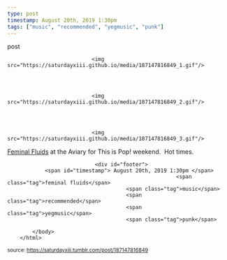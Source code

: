 ```yaml
---
type: post
timestamp: August 20th, 2019 1:30pm
tags: ["music", "recommended", "yegmusic", "punk"]
---
```

post


                               <img src="https://saturdayxiii.github.io/media/187147816849_1.gif"/>
                           

                                                                                                                           

                               <img src="https://saturdayxiii.github.io/media/187147816849_2.gif"/>
                           

                                                                                                                           

                               <img src="https://saturdayxiii.github.io/media/187147816849_3.gif"/>
                           

                                                                                                                      
<a href="https://feminalfluids.bandcamp.com" target="_blank">Feminal Fluids</a> at the Aviary for This is Pop! weekend.  Hot times.
 
                                    
                
                
                
                
                                <div id="footer">
                <span id="timestamp"> August 20th, 2019 1:30pm </span>
                                                          <span class="tag">feminal fluids</span>
                                          <span class="tag">music</span>
                                          <span class="tag">recommended</span>
                                          <span class="tag">yegmusic</span>
                                          <span class="tag">punk</span>
                                                    
            </body>
        </html>

        
<small>source: https://saturdayxiii.tumblr.com/post/187147816849</small>